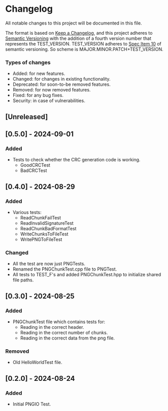# Changelog

All notable changes to this project will be documented in this file.

The format is based on [Keep a Changelog](https://keepachangelog.com/en/1.1.0/),
and this project adheres to [Semantic Versioning](https://semver.org/spec/v2.0.0.html) with the addition of a fourth
version number that represents the TEST_VERSION. 
TEST_VERSION adheres to [Spec Item 10](https://semver.org/spec/v2.0.0-rc.2.html#spec-item-10)
of semantic versioning. So scheme is MAJOR.MINOR.PATCH+TEST_VERSION. 

### Types of changes

- Added:      for new features.
- Changed:    for changes in existing functionality.
- Deprecated: for soon-to-be removed features.
- Removed:    for now removed features.
- Fixed:      for any bug fixes.
- Security:   in case of vulnerabilities.

## [Unreleased]

## [0.5.0] - 2024-09-01

### Added

- Tests to check whether the CRC generation code is working.
  - GoodCRCTest
  - BadCRCTest

## [0.4.0] - 2024-08-29

### Added

- Various tests:
  - ReadChunkFailTest
  - ReadInvalidSignatureTest
  - ReadChunkBadFormatTest
  - WriteChunksToFileTest
  - WritePNGToFileTest

### Changed

- All the test are now just PNGTests.
- Renamed the PNGChunkTest.cpp file to PNGTest.
- All tests to TEST_F's and added PNGChunkTest.hpp to initialize shared file paths.

## [0.3.0] - 2024-08-25

### Added 

- PNGChunkTest file which contains tests for:
  - Reading in the correct header.
  - Reading in the correct number of chunks.
  - Reading in the correct data from the png file.

### Removed

- Old HelloWorldTest file.

## [0.2.0] - 2024-08-24

### Added

- Initial PNGIO Test.
